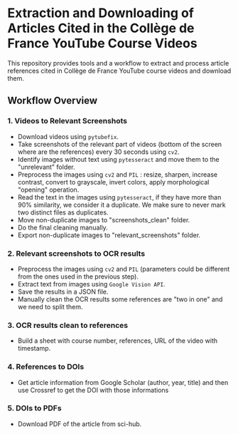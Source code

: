 # Extraction and Downloading of Articles Cited in the Collège de France YouTube Course Videos

This repository provides tools and a workflow to extract and process article references cited in Collège de France YouTube course videos and download them.

## Workflow Overview

### 1. Videos to Relevant Screenshots
- Download videos using `pytubefix`.
- Take screenshots of the relevant part of videos (bottom of the screen where are the references) every 30 seconds using `cv2`.
- Identify images without text using `pytesseract` and move them to the "unrelevant" folder.
- Preprocess the images using `cv2` and `PIL` : resize, sharpen, increase contrast, convert to grayscale, invert colors, apply morphological "opening" operation.
- Read the text in the images using `pytesseract`, if they have more than 90% similarity, we consider it a duplicate. We make sure to never mark two distinct files as duplicates.
- Move non-duplicate images to "screenshots_clean" folder.
- Do the final cleaning manually.
- Export non-duplicate images to "relevant_screenshots" folder.
### 2. Relevant screenshots to OCR results
- Preprocess the images using `cv2` and `PIL` (parameters could be different from the ones used in the previous step).
- Extract text from images using `Google Vision API`.
- Save the results in a JSON file.
- Manually clean the OCR results some references are "two in one" and we need to split them.
### 3. OCR results clean to references
- Build a sheet with course number, references, URL of the video with timestamp.
### 4. References to DOIs
- Get article information from Google Scholar (author, year, title) and then use Crossref to get the DOI with those informations
### 5. DOIs to PDFs
- Download PDF of the article from sci-hub.